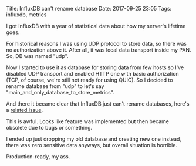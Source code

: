 Title: InfluxDB can't rename database
Date: 2017-09-25 23:05
Tags: influxdb, metrics

I got InfluxDB with a year of statistical data about how my server's lifetime goes.

For historical reasons I was using UDP protocol to store data, so there was no authorization above it. After all, it was local data transport inside my PAN. So, DB was named "udp".

Now I started to use it as database for storing data from few hosts so I've disabled UDP transport and enabled HTTP one with basic authorization (TCP, of course, we're still not ready for using QUIC). So I decided to rename database from "udp" to let's say "main_and_only_database_to_store_metrics".

And there it became clear that InfluxDB just can't rename databases, here's a [related issue](https://github.com/influxdata/influxdb.com/issues/384).

This is awful. Looks like feature was implemented but then became obsolete due to bugs or something.

I ended up just dropping my old database and creating new one instead, there was zero sensitive data anyways, but overall situation is horrible.

Production-ready, my ass.
